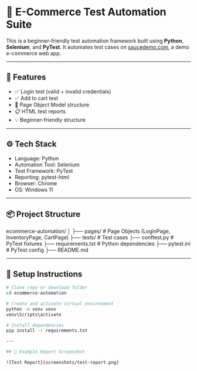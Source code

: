 # 🧪 E-Commerce Test Automation Suite

This is a beginner-friendly test automation framework built using **Python**, **Selenium**, and **PyTest**. It automates test cases on [saucedemo.com](https://www.saucedemo.com), a demo e-commerce web app.

---

## 🚀 Features

- ✅ Login test (valid + invalid credentials)
- ✅ Add to cart test
- 🧼 Page Object Model structure
- 📋 HTML test reports
- 💡 Beginner-friendly structure

---

## ⚙️ Tech Stack

- Language: Python
- Automation Tool: Selenium
- Test Framework: PyTest
- Reporting: pytest-html
- Browser: Chrome
- OS: Windows 11

---

## 📦 Project Structure

ecommerce-automation/
│
├── pages/ # Page Objects (LoginPage, InventoryPage, CartPage)
├── tests/ # Test cases
├── conftest.py # PyTest fixtures
├── requirements.txt # Python dependencies
├── pytest.ini # PyTest config
├── README.md

---

## 🧰 Setup Instructions

```bash
# Clone repo or download folder
cd ecommerce-automation

# Create and activate virtual environment
python -m venv venv
venv\Scripts\activate

# Install dependencies
pip install -r requirements.txt

---

## 📸 Example Report Screenshot

![Test Report](screenshots/test-report.png)
